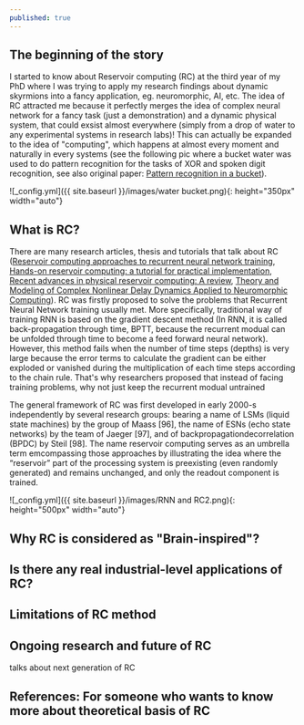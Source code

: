 ```yaml
---
published: true
---
```

## The beginning of the story

I started to know about Reservoir computing (RC) at the third year of my PhD where I was trying to apply my research findings about dynamic skyrmions into a fancy application, eg. neuromorphic, AI, etc. The idea of RC attracted me because it perfectly merges the idea of complex neural network for a fancy task (just a demonstration) and a dynamic physical system, that could exsist almost everywhere (simply from a drop of water to any experimental systems in research labs)! This can actually be expanded to the idea of "computing", which happens at almost every moment and naturally in every systems (see the following pic where a bucket water was used to do pattern recognition for the tasks of XOR and spoken digit recognition, see also original paper: [Pattern recognition in a bucket](https://link.springer.com/chapter/10.1007/978-3-540-39432-7_63)).

![_config.yml]({{ site.baseurl }}/images/water bucket.png){: height="350px" width="auto"}

## What is RC?

There are many research articles, thesis and tutorials that talk about RC ([Reservoir computing approaches to recurrent neural network training](https://amygdala.psychdept.arizona.edu/CompNeuro/Readings/week13/Lukosevicius-Jaeger+Reservoir-computing-recurrent-neural-network+CompSciRev+2019.pdf), [Hands-on reservoir computing: a tutorial for practical implementation](https://iopscience.iop.org/article/10.1088/2634-4386/ac7db7/pdf), [Recent advances in physical reservoir computing: A review](https://arxiv.org/pdf/1808.04962.pdf), [Theory and Modeling of Complex Nonlinear Delay Dynamics Applied to Neuromorphic Computing](https://hal.archives-ouvertes.fr/tel-01591441/file/PhD_thesis-Penkovsky-arch.pdf)). RC was firstly proposed to solve the problems that Recurrent Neural Network training usually met. More specifically, traditional way of training RNN is based on the gradient descent method (In RNN, it is called back-propagation through time, BPTT, because the recurrent modual can be unfolded through time to become a feed forward neural network). However, this method fails when the number of time steps (depths) is very large because the error terms to calculate the gradient can be either exploded or vanished during the multiplication of each time steps according to the chain rule. That's why researchers proposed that instead of facing training problems, why not just keep the recurrent modual untrained 


The general framework of RC was first developed in early 2000-s independently by several
research groups: bearing a name of LSMs (liquid state machines) by the group of Maass [96],
the name of ESNs (echo state networks) by the team of Jaeger [97], and of backpropagationdecorrelation
(BPDC) by Steil [98]. The name reservoir computing serves as an umbrella term
emcompassing those approaches by illustrating the idea where the “reservoir” part of the processing
system is preexisting (even randomly generated) and remains unchanged, and only the
readout component is trained.


![_config.yml]({{ site.baseurl }}/images/RNN and RC2.png){: height="500px" width="auto"}


## Why RC is considered as "Brain-inspired"?



## Is there any real industrial-level applications of RC?


## Limitations of RC method



## Ongoing research and future of RC
talks about next generation of RC


References:
For someone who wants to know more about theoretical basis of RC
-
